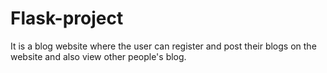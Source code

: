# Flask-project
It is a blog website where the user can register and post their blogs on the website and also view other people's blog.
